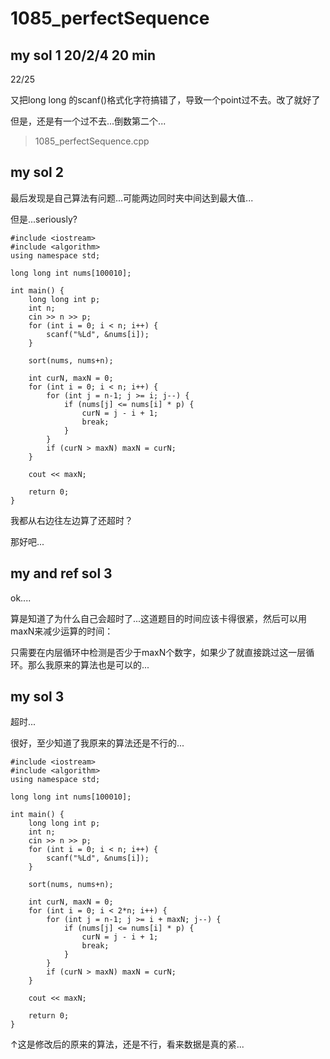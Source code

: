 # 1085_perfectSequence

## my sol 1     20/2/4      20 min

22/25

又把long long 的scanf()格式化字符搞错了，导致一个point过不去。改了就好了

但是，还是有一个过不去...倒数第二个...

> 1085_perfectSequence.cpp

## my sol 2

最后发现是自己算法有问题...可能两边同时夹中间达到最大值...

但是...seriously?

```
#include <iostream>
#include <algorithm>
using namespace std;

long long int nums[100010];

int main() {
    long long int p;
    int n;
    cin >> n >> p;
    for (int i = 0; i < n; i++) {
        scanf("%Ld", &nums[i]);
    }

    sort(nums, nums+n);

    int curN, maxN = 0;
    for (int i = 0; i < n; i++) {
        for (int j = n-1; j >= i; j--) {
            if (nums[j] <= nums[i] * p) {
                curN = j - i + 1;
                break;
            }
        }
        if (curN > maxN) maxN = curN;
    }

    cout << maxN;

    return 0;
}
```

我都从右边往左边算了还超时？

那好吧...

## my and ref sol 3

ok....

算是知道了为什么自己会超时了...这道题目的时间应该卡得很紧，然后可以用maxN来减少运算的时间：

只需要在内层循环中检测是否少于maxN个数字，如果少了就直接跳过这一层循环。那么我原来的算法也是可以的...

## my sol 3

超时...

很好，至少知道了我原来的算法还是不行的...

```
#include <iostream>
#include <algorithm>
using namespace std;

long long int nums[100010];

int main() {
    long long int p;
    int n;
    cin >> n >> p;
    for (int i = 0; i < n; i++) {
        scanf("%Ld", &nums[i]);
    }

    sort(nums, nums+n);

    int curN, maxN = 0;
    for (int i = 0; i < 2*n; i++) {
        for (int j = n-1; j >= i + maxN; j--) {
            if (nums[j] <= nums[i] * p) {
                curN = j - i + 1;
                break;
            }
        }
        if (curN > maxN) maxN = curN;
    }

    cout << maxN;

    return 0;
}
```

↑这是修改后的原来的算法，还是不行，看来数据是真的紧...
